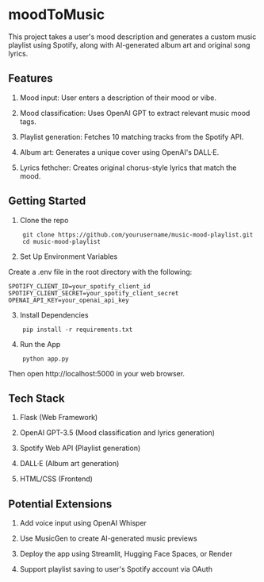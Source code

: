 # moodToMusic

This project takes a user's mood description and generates a custom music playlist using Spotify, along with AI-generated album art and original song lyrics.

## Features

1. Mood input: User enters a description of their mood or vibe.

2. Mood classification: Uses OpenAI GPT to extract relevant music mood tags.

3. Playlist generation: Fetches 10 matching tracks from the Spotify API.

4. Album art: Generates a unique cover using OpenAI's DALL·E.

5. Lyrics fethcher: Creates original chorus-style lyrics that match the mood.


## Getting Started

1. Clone the repo
```
    git clone https://github.com/yourusername/music-mood-playlist.git
    cd music-mood-playlist
```
2. Set Up Environment Variables

Create a .env file in the root directory with the following:

    SPOTIFY_CLIENT_ID=your_spotify_client_id
    SPOTIFY_CLIENT_SECRET=your_spotify_client_secret
    OPENAI_API_KEY=your_openai_api_key

3. Install Dependencies
```
    pip install -r requirements.txt
```
4. Run the App
```
    python app.py
```
Then open http://localhost:5000 in your web browser.


## Tech Stack

1. Flask (Web Framework)

2. OpenAI GPT-3.5 (Mood classification and lyrics generation)

3. Spotify Web API (Playlist generation)

4. DALL·E (Album art generation)

5. HTML/CSS (Frontend)

## Potential Extensions

1. Add voice input using OpenAI Whisper

2. Use MusicGen to create AI-generated music previews

3. Deploy the app using Streamlit, Hugging Face Spaces, or Render

4. Support playlist saving to user's Spotify account via OAuth
